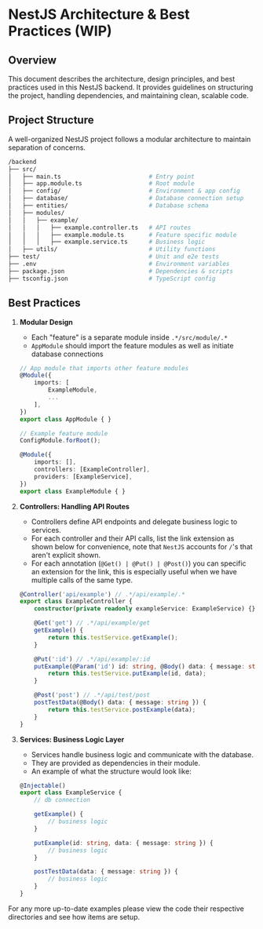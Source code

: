 # NestJS Architecture & Best Practices (WIP)

## Overview

This document describes the architecture, design principles, and best practices used in this NestJS backend. 
It provides guidelines on structuring the project, handling dependencies, and maintaining clean, scalable code.

## Project Structure

A well-organized NestJS project follows a modular architecture to maintain separation of concerns.

```bash
/backend
├── src/
│   ├── main.ts                         # Entry point
│   ├── app.module.ts                   # Root module
│   ├── config/                         # Environment & app config
│   ├── database/                       # Database connection setup
│   ├── entities/                       # Database schema
│   ├── modules/
│   │   ├── example/
│   │   │   ├── example.controller.ts   # API routes
│   │   │   ├── example.module.ts       # Feature specific module
│   │   │   ├── example.service.ts      # Business logic
│   ├── utils/                          # Utility functions
├── test/                               # Unit and e2e tests
├── .env                                # Environment variables
├── package.json                        # Dependencies & scripts
├── tsconfig.json                       # TypeScript config
```

## Best Practices

1. **Modular Design**
    - Each "feature" is a separate module inside `.*/src/module/.*`
    - `AppModule` should import the feature modules as well as initiate database connections
    ```ts
    // App module that imports other feature modules
    @Module({
        imports: [
            ExampleModule, 
            ...
        ],
    })
    export class AppModule { }

    // Example feature module
    ConfigModule.forRoot();

    @Module({
        imports: [],
        controllers: [ExampleController],
        providers: [ExampleService],
    })
    export class ExampleModule { }
    ```

2. **Controllers: Handling API Routes**
    - Controllers define API endpoints and delegate business logic to services.
    - For each controller and their API calls, list the link extension as shown below for convenience, note that `NestJS` accounts for `/`'s that aren't explicit shown. 
    - For each annotation (`@Get() | @Put() | @Post()`) you can specific an extension for the link, this is especially useful when we have multiple calls of the same type. 
    ```ts
    @Controller('api/example') // .*/api/example/.*
    export class ExampleController {
        constructor(private readonly exampleService: ExampleService) {}

        @Get('get') // .*/api/example/get
        getExample() {
            return this.testService.getExample();
        }

        @Put(':id') // .*/api/example/:id
        putExample(@Param('id') id: string, @Body() data: { message: string }) {
            return this.testService.putExample(id, data);
        }

        @Post('post') // .*/api/test/post
        postTestData(@Body() data: { message: string }) {
            return this.testService.postExample(data);
        }
    }
    ```

3. **Services: Business Logic Layer**
    - Services handle business logic and communicate with the database.
    - They are provided as dependencies in their module.
    - An example of what the structure would look like:
    ```ts
    @Injectable()
    export class ExampleService {
        // db connection

        getExample() {
            // business logic
        }

        putExample(id: string, data: { message: string }) {
            // business logic
        }

        postTestData(data: { message: string }) {
            // business logic
        }
    }
    ```

For any more up-to-date examples please view the code their respective directories and see how items are setup. 